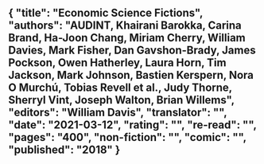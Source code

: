 {
 "title": "Economic Science Fictions",
 "authors": "AUDINT, Khairani Barokka, Carina Brand, Ha-Joon Chang, Miriam Cherry, William Davies, Mark Fisher, Dan Gavshon-Brady, James Pockson, Owen Hatherley, Laura Horn, Tim Jackson, Mark Johnson, Bastien Kerspern, Nora O Murchú, Tobias Revell et al., Judy Thorne, Sherryl Vint, Joseph Walton, Brian Willems",
 "editors": "William Davis",
 "translator": "",
 "date": "2021-03-12",
 "rating": "",
 "re-read": "",
 "pages": "400",
 "non-fiction": "",
 "comic": "",
 "published": "2018"
}
---

